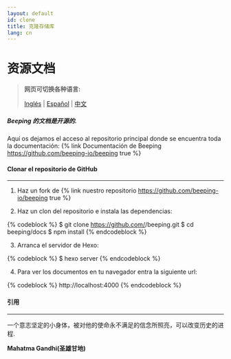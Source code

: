 ```yaml
---
layout: default
id: clone
title: 克隆存储库
lang: cn
---
```


# 资源文档

> **网页可切换各种语言:**
> 
> [Inglés](/beeping/clone.html) | [Español](/beeping/es/clone.html) | [中文](/beeping/zh-CN/clone.html)

##### **Beeping** 的文档是开源的.

Aquí os dejamos el acceso al repositorio principal donde se encuentra toda la documentación: {% link Documentación de Beeping https://github.com/beeping-io/beeping true %}

#### Clonar el repositorio de GitHub

---

1. Haz un fork de {% link nuestro repositorio https://github.com/beeping-io/beeping true %}

2. Haz un clon del repositorio e instala las dependencias:

{% codeblock %}
$ git clone https://github.com/<username>/beeping.git
$ cd beeping/docs
$ npm install
{% endcodeblock %}

3. Arranca el servidor de Hexo:

{% codeblock %}
$ hexo server
{% endcodeblock %}

4. Para ver los documentos en tu navegador entra la siguiente url:

{% codeblock %}
http://localhost:4000
{% endcodeblock %}

#### 引用

---

一个意志坚定的小身体，被对他的使命永不满足的信念所照亮，可以改变历史的进程.

**Mahatma Gandhi(圣雄甘地)**
